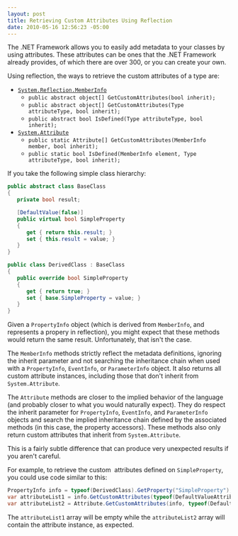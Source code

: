 ```yaml
---
layout: post
title: Retrieving Custom Attributes Using Reflection
date: 2010-05-16 12:56:23 -05:00
---
```


The .NET Framework allows you to easily add metadata to your classes by using attributes. These attributes can be ones that the .NET Framework already provides, of which there are over 300, or you can create your own.

Using reflection, the ways to retrieve the custom attributes of a type are:

* [`System.Reflection.MemberInfo`](http://msdn2.microsoft.com/en-us/8fek28hz)       
    * `public abstract object[] GetCustomAttributes(bool inherit);`
    * `public abstract object[] GetCustomAttributes(Type attributeType, bool inherit);` 
    * `public abstract bool IsDefined(Type attributeType, bool inherit);`   
* [`System.Attribute`](http://msdn2.microsoft.com/en-us/e8kc3626)       
    * `public static Attribute[] GetCustomAttributes(MemberInfo member, bool inherit);`
    * `public static bool IsDefined(MemberInfo element, Type attributeType, bool inherit);`      

If you take the following simple class hierarchy:
 
```csharp
public abstract class BaseClass
{
   private bool result;

   [DefaultValue(false)]
   public virtual bool SimpleProperty
   {
      get { return this.result; }
      set { this.result = value; }
   }
}

public class DerivedClass : BaseClass
{
   public override bool SimpleProperty
   {
      get { return true; }
      set { base.SimpleProperty = value; }
   }
}
```
Given a `PropertyInfo` object (which is derived from `MemberInfo`, and represents a propery in reflection), you might expect that these methods would return the same result. Unfortunately, that isn't the case. 

The `MemberInfo` methods strictly reflect the metadata definitions, ignoring the inherit parameter and not searching the inheritance chain when used with a `PropertyInfo`, `EventInfo`, or `ParameterInfo` object. It also returns all custom attribute instances, including those that don't inherit from `System.Attribute`. 

The `Attribute` methods are closer to the implied behavior of the language (and probably closer to what you would naturally expect). They do respect the inherit parameter for `PropertyInfo`, `EventInfo`, and `ParameterInfo` objects and search the implied inheritance chain defined by the associated methods (in this case, the property accessors). These methods also only return custom attributes that inherit from `System.Attribute`.

This is a fairly subtle difference that can produce very unexpected results if you aren't careful.

For example, to retrieve the custom  attributes defined on `SimpleProperty`, you could use code similar to this:

```csharp
PropertyInfo info = typeof(DerivedClass).GetProperty("SimpleProperty");
var attributeList1 = info.GetCustomAttributes(typeof(DefaultValueAttribute), true));
var attributeList2 = Attribute.GetCustomAttributes(info, typeof(DefaultValueAttribute), true));
```

The `attributeList1` array will be empty while the `attributeList2` array will contain the attribute instance, as expected.
